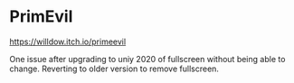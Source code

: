 # PrimEvil
https://willdow.itch.io/primeevil

One issue after upgrading to uniy 2020 of fullscreen without being able to change. Reverting to older version to remove fullscreen.
